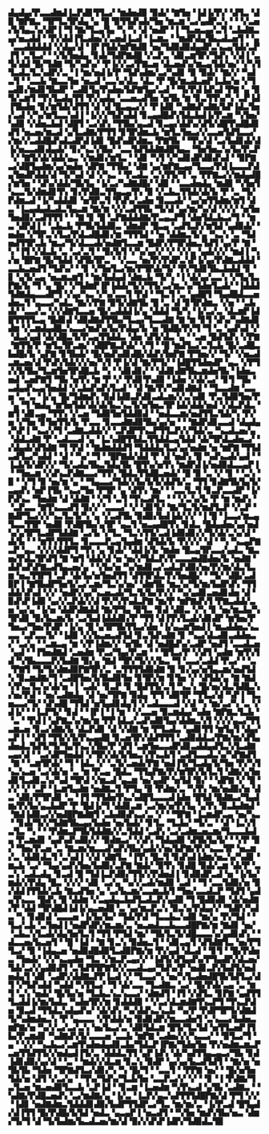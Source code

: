 ▟▄▟▄▞▛▃▃▟▆▟▐▃▛▟▊▜▜▃▞▝▆▟▅▟▉▝▉▟▞▝▇▜▅▝▐▟▐▞▛▞▝▟▜▃▝▟█▝▇▛▇▃▝▜▛▜▃▜▛▟▄▝▄▝█▝▉▜▜▟▚▟▞▜▅▝▆▃▆▝▃▞▄▟▛▃▚▝▝▝▞▃▅▞▙▜▄▃▚▞▟▛▐▝▜▝▇▞▜▃▄▜▄▝▚▝▚▝▟▝▅▟▛▝▐▝▜▃▅▃▄▞▃▜▝▃▙▟▇▃▄▞▅▃▟▟▝▝▛▞▟▟▐▜▃▟▅▞▞▃▅▟▐▃▟▝▐▃▆▃▝▝▆▟▛▟▄▜▙▃▟▃▅▜▝▝▄▝▃▃▟▟▟▟▟▝▞▟▄▞▟▝▐▛▐▜▟▞▆▛▇▟▉▝▅▞▜▟▉▟▉▟▄▟▛▃▚▃▄▜▟▞▃▛▐▜▝▃▜▃▞▝▝▞▙▜▅▟▄▝▊▟▞▜▟▛▇▟█▝▞▃▛▃▝▟▊▃▆▜▛▞▜▟▚▝▞▟▐▝▃▜▞▟▟▝█▞▜▟▇▝▜▞▚▟▚▞▝▛▐▞▞▃▞▛▇▃▅▝▟▃▅▟▚▞▆▃▄▜▟▞▅▞▝▞▚▜▜▃▟▃▜▃▚▟▛▞▃▝▐▝▆▞▅▟▐▞▛▝▜▟▚▟▆▞▃▞▚▟▊▝▉▝▉▟▞▝▇▞▞▝▚▟▃▜▝▝▃▃▙▝▇▃▃▜▅▝▅▃▟▝▃▃▚▞▟▃▝▟▃▝▛▝█▞▆▃▟▃▅▛▐▃▙▞▅▝▞▜▃▟▊▞▆▟▊▜▙▟▛▝▃▟▊▜▄▜▚▟▅▞▙▛▇▜▄▞▃▟▝▝▜▞▛▟▐▟▚▟▝▛▇▝▄▝▉▜▞▃▆▜▝▜▚▜▃▟▄▜▜▝▛▞▄▟▄▝▃▃▅▃▟▜▅▝▅▜▙▝▆▝▊▃▜▜▚▞▚▝▃▛▐▟▐▜▙▟▅▝▊▞▆▜▟▞▟▜▜▝▟▝▟▝█▃▄▃▞▞▝▛▐▟▉▝▚▟▇▟▚▟▇▞▙▛▐▟▃▜▅▞▃▟▝▞▚▞▆▜▃▃▚▟▐▝▐▞▞▞▜▟▚▟▟▝▊▃▄▟█▟▚▜▟▃▙▟▐▞▛▃▆▝▚▜▅▞▚▟▉▝▞▟▅▃▙▟▝▟█▜▝▃▞▟▚▝▜▜▙▞▄▃▟▝▊▃▄▞▟▟▚▞▟▜▞▟█▜▚▟█▟▊▟▜▝▅▃▅▞▆▃▟▝▄▜▃▟▇▞▛▜▜▝▊▜▛▟▆▃▙▝▆▜▃▜▅▃▞▞▃▃▅▜▟▜▃▃▞▞▆▞▞▃▟▟█▟▚▟▃▟▛▟▐▟▊▝█▟▚▟▛▟▆▃▝▛▇▜▙▝▝▜▚▞▟▝▃▞▙▟▊▟▞▟▐▞▅▃▃▟▊▟▄▟▞▝▊▞▚▃▚▜▙▞▝▃▃▜▟▜▟▟▇▟█▜▄▃▝▜▅▜▅▃▚▞▙▞▛▃▛▝▞▝▇▜▞▟▞▟▟▞▄▃▝▞▆▟▊▞▆▜▃▝▝▟▊▝▚▜▝▞▚▟▊▟▛▟▉▟▚▟▝▝▉▛▇▃▞▟█▜▄▟▆▞▄▞▅▟▅▝▟▛▇▝▜▜▙▞▝▟▇▝▄▞▆▛▇▃▄▞▜▃▃▞▛▟▐▃▃▃▛▟▄▜▅▟▛▟▟▞▟▝▜▞▚▟▝▟▝▞▚▃▝▝▛▃▟▃▝▃▚▜▜▞▜▝▃▝▛▛▇▃▞▞▆▟▄▟█▞▆▜▅▝▝▟▚▞▟▟▞▜▙▜▄▝▐▞▃▞▚▟▇▟█▞▝▟▉▝▝▃▃▟▅▟▄▝▆▟▉▝▚▜▅▜▚▃▃▜▞▟▆▟▊▜▚▝▊▞▛▟▉▃▜▜▄▃▄▜▚▝▉▝▞▃▙▃▜▜▟▞▟▞▙▝▛▝▃▝▜▞▛▟▆▃▟▝▐▞▚▟▟▟▊▝▅▜▛▃▜▝▛▟▚▞▃▟▅▝▉▃▃▟▞▝▄▞▅▜▜▟▆▞▆▜▝▟▃▝▐▃▄▟▄▟▃▟▃▜▄▃▆▝▇▞▆▝▞▞▃▟▜▜▙▝▜▞▟▝▄▞▆▞▚▞▟▝▞▞▞▝▅▜▅▜▅▟▉▞▃▟▜▜▜▝▝▝▇▝▊▝█▝▃▛▇▟▟▟▇▞▛▃▄▃▛▜▝▟▅▜▟▃▙▃▞▜▝▝▆▃▝▟▛▟▐▝▝▃▙▃▙▝▛▜▙▜▟▟▉▃▝▟▆▟▛▝█▃▄▝▃▟▜▃▛▞▆▜▟▝▄▟▉▟▞▝▅▟▅▝▞▜▛▃▚▜▃▞▛▟▃▟█▟▊▞▆▝▜▜▜▟▝▝▅▝▟▟▆▃▜▞▄▝▚▃▚▝▃▝▜▟▅▟▜▜▛▃▙▝▆▃▞▜▞▟▃▃▟▞▅▟▇▜▃▃▆▝█▟▛▞▛▜▛▟▅▃▜▟▜▝▄▞▛▝▇▝▚▝▐▜▝▞▟▃▙▝▃▝▃▞▃▜▝▝▉▞▙▜▝▞▚▞▄▞▞▝▞▝▞▞▄▝▄▟▞▞▞▝▆▟▐▝▚▞▅▝█▛▇▝█▞▜▟▟▝▟▜▙▜▛▃▝▝▞▃▃▝▅▞▛▞▛▟▛▃▚▛▐▞▄▞▛▟▇▃▟▟▟▝▃▃▙▃▅▟▜▝▜▟▚▞▝▝▊▝▞▜▅▜▃▞▆▞▛▜▛▟▞▜▞▝▛▞▜▟▊▜▙▃▙▟▟▝▊▝▊▝▄▜▞▃▄▝▅▃▆▃▆▜▝▝▆▞▙▟▄▟▝▟▆▃▙▝▜▞▚▝▐▝▟▞▄▞▃▃▚▝▞▜▄▜▃▛▇▞▙▝▜▝▄▝█▞▝▞▜▟▆▛▐▛▐▟▟▞▜▞▞▜▜▞▃▞▆▃▚▞▜▟▅▜▃▟▞▝▐▟▟▟▜▟▇▟▄▃▃▟▛▜▝▞▄▞▚▃▝▞▚▞▃▃▜▝▛▟▝▝▜▃▜▝▃▝▄▟█▜▝▜▄▟█▟▃▃▅▟▅▃▜▝▄▃▃▞▚▟▃▝▇▞▞▛▇▝▉▜▞▟▇▜▙▝█▝▃▝▟▝▊▜▛▟▆▃▝▞▅▝▝▃▙▟▞▝▃▃▞▃▝▞▞▟▇▜▃▃▅▝█▞▃▟▟▟▐▞▄▝▟▟▟▝▜▞▚▝▐▞▃▞▃▝▟▃▆▛▐▟█▜▜▜▜▃▄▝█▟▊▟▝▟▉▟▇▟▜▜▙▞▜▃▄▞▜▃▃▟▇▝▇▝▆▝▊▜▝▟▚▞▚▟▇▟▊▟▆▝▞▃▆▟▄▟█▃▚▃▃▞▆▟▚▞▙▞▛▟▄▞▙▝▅▝█▟█▞▛▞▜▝▜▝▃▝▄▟▚▟▝▞▝▟▃▞▄▟▝▟▞▟█▃▜▞▛▃▄▜▜▟▟▃▝▟▅▝▟▜▞▟▃▝▄▝▝▃▅▝█▟▜▟▚▝▞▛▇▝▇▜▜▞▛▝▆▜▃▜▛▃▆▞▝▟█▛▇▃▛▟▞▝▞▜▝▝█▝▆▟▜▃▞▃▜▃▙▝█▞▃▟█▃▙▟█▞▙▝▄▛▇▝▊▜▙▟▞▝█▞▅▟▚▟▊▟█▞▟▟▚▜▅▛▇▝▛▜▅▞▞▝▜▞▝▞▅▃▟▃▆▃▅▞▟▝▛▟▚▜▟▞▞▞▅▞▚▜▝▛▐▞▟▝▇▞▛▜▞▝▐▟█▜▜▟▅▟▛▝▄▃▝▞▛▜▞▞▙▜▙▞▜▃▆▜▅▜▛▟█▃▙▝▚▝▝▟▊▟▊▞▝▝▟▟▊▟▇▜▙▃▆▟▅▜▙▝▐▟▅▃▅▟▝▃▅▛▇▜▝▜▙▝▅▜▚▝▆▝▛▝▞▝▛▟▊▜▚▟▉▝▐▟▅▝▞▟▞▃▞▝▊▜▝▜▙▝▃▟▄▟▚▃▄▜▅▟▟▝▞▃▙▟▚▟▚▜▃▟▝▝▟▝▇▞▛▞▚▟▊▟▇▟▝▝▜▃▃▟▆▝▃▃▅▝▃▝▃▝▐▞▄▝█▞▜▟▆▟▚▝▉▟▐▟▉▃▛▟▊▃▟▃▆▞▞▃▚▟▊▝▛▃▜▟▉▜▅▞▛▝▄▝▜▝▆▟▄▝▆▜▅▜▟▞▟▞▟▞▙▃▚▃▜▞▅▜▅▃▜▛▐▟▞▟▟▞▅▟▝▞▟▃▛▟▃▝▆▜▝▟▊▃▄▝▜▜▚▝▞▃▅▝▜▟▉▜▅▜▟▟▉▟▝▝▅▟▃▃▆▞▅▟▜▜▃▜▟▞▚▝▛▞▅▝▞▜▅▝▊▜▅▜▜▞▙▝▛▃▃▝▊▃▃▟▇▟▉▜▙▞▄▞▅▝▝▝▇▟▛▟▊▃▃▟▝▟▄▟▄▞▚▛▐▝▚▃▞▞▜▝▃▟▇▃▟▟▞▞▝▃▛▟▛▜▚▃▛▜▜▃▛▞▞▜▟▞▃▝▚▃▟▃▅▞▄▝▟▟▃▟▇▝▛▝▃▟▃▃▟▝▄▝▐▃▚▟█▜▜▟▃▜▜▟▟▃▄▜▟▟▝▟▞▜▛▟▃▟▅▃▞▝▞▟▄▟▞▟▜▟▇▝▜▝▛▟▝▝▇▟▆▟▟▟▜▝▜▟▟▟▄▜▃▞▄▞▅▟▆▝▅▝▆▛▇▝▜▜▟▃▟▜▃▞▚▟▟▝▝▟▝▝▚▞▝▜▝▝█▛▇▟▞▟▟▝▛▝▟▝▅▟▚▝█▝▚▟▚▃▟▞▄▟▝▝▐▃▙▜▞▟▛▞▞▝▜▞▃▟▄▜▙▃▜▟▄▜▙▝█▜▚▞▅▜▚▝▆▟▛▟▐▞▅▟▉▟▃▃▄▛▐▝▝▜▅▃▆▝▞▟▚▃▛▟▇▃▃▞▜▜▚▝█▟▃▜▜▟█▃▅▟▞▝█▝▉▝▃▝▞▝▊▝▝▃▚▝▉▝▝▞▜▝▉▝▅▞▆▝▄▝▝▜▄▃▃▞▜▟▞▞▙▞▙▜▞▟▟▜▞▃▝▜▜▝▊▟▇▜▙▜▄▜▞▃▄▟▚▝▅▛▐▜▙▝▚▃▞▜▅▝▛▜▛▝▄▝▟▜▚▝▆▞▝▝▃▃▜▃▜▝▊▃▛▃▃▟▛▝▐▞▛▟▚▃▝▜▅▟▆▝▟▝▟▟▇▝▝▞▜▝▃▜▝▜▚▃▟▜▃▝▝▝▞▃▚▞▙▝▛▝▆▝▆▟▚▝▝▃▛▃▃▝▇▜▚▃▃▟▜▝▉▞▞▝▃▃▃▞▝▞▝▟▊▜▞▝▇▞▜▃▜▞▆▟▜▃▛▝▞▃▛▝▇▟▛▜▃▞▞▞▚▃▜▃▜▞▚▝▄▝▞▃▟▜▙▝▉▟▉▞▙▟▐▟▞▞▞▝▐▝█▝▐▃▃▞▆▃▄▜▃▃▜▜▛▝▅▟▉▝▛▟█▜▙▞▄▜▛▝▄▃▜▝▅▃▄▟█▜▚▝▊▟▃▝█▟▄▟▅▞▄▞▅▟▚▞▄▜▛▜▃▟▛▜▟▟▇▝▃▞▙▝▞▜▃▝▜▃▚▜▜▞▃▟▐▟▉▟▊▞▞▜▞▟▞▃▚▞▟▝▟▞▙▝▝▝▆▜▚▜▜▜▃▝▊▃▃▃▛▃▄▜▄▟▆▝▟▜▟▞▙▝▛▞▞▞▝▟▝▝▚▝▚▃▄▛▇▃▛▝▄▃▝▞▞▞▟▟▛▜▝▜▚▝▄▝▊▟▞▝▟▟▐▞▙▝▆▟▅▝█▃▄▜▛▃▃▞▄▟▃▝▇▃▅▞▛▟▃▜▛▟▜▝▇▝▆▜▝▟▟▞▟▝▅▝▅▞▞▜▟▃▛▞▛▃▃▃▅▟█▟▅▞▙▝▅▟▇▝▟▟▚▟▚▛▇▃▟▜▄▃▅▞▄▝▝▞▙▞▅▝▚▞▆▟▊▃▞▃▟▃▛▟▉▞▅▞▛▞▆▞▟▃▜▃▆▝▅▃▜▜▛▜▝▃▛▝▟▞▙▞▅▜▅▟▜▜▝▟▜▜▛▟▃▜▚▜▅▟█▞▝▝▜▞▝▟█▞▃▟▉▛▐▝▇▜▙▟▛▜▅▜▞▃▞▃▆▞▜▃▚▞▅▞▝▟▆▜▙▝▆▃▚▞▜▞▆▞▙▟▛▟▚▝▜▜▟▟▞▟▚▟▝▞▞▝▅▟▛▞▄▞▚▃▅▃▟▞▜▃▜▞▙▞▛▞▞▝▚▞▄▟▊▃▅▟▊▟▅▝▟▝▉▟▚▛▐▟▉▝▄▞▞▃▛▟▞▞▟▝▛▞▚▜▚▟▃▛▇▝▆▞▛▝▆▛▇▟▚▜▝▛▇▃▟▟▞▃▅▝▄▞▄▝▐▞▅▝▟▟▛▟▇▟▟▝▇▞▛▜▄▝▉▜▃▝▊▟▝▟▉▃▝▞▚▝▊▝▅▞▆▃▙▞▚▜▛▟▊▝▉▞▙▃▆▞▙▝▃▞▙▟▐▟▟▟▊▞▛▝▜▜▝▟▐▜▚▜▃▟▞▟▊▟▛▝▆▜▅▞▛▜▅▃▞▜▅▞▛▟▛▝▐▞▄▝█▝▄▜▛▜▙▜▜▃▞▟▅▝▐▞▄▃▆▜▅▟▐▝▆▃▟▟▅▃▚▃▃▃▝▃▛▃▃▜▞▝▐▟▉▝▞▞▙▃▅▃▟▜▟▝▊▃▜▟▚▟▇▝▊▝▚▃▞▟▃▟▊▃▟▟▅▃▞▝▃▞▄▝▝▃▆▃▄▝▆▝▞▛▐▟▆▞▞▝▅▜▙▝▟▝▅▟█▟▚▞▃▟▛▝▅▟▜▝▃▃▟▃▅▝▄▟▝▝▐▜▅▟▇▟▝▃▅▟▆▝▛▃▞▜▄▞▛▃▆▝▝▝█▜▃▞▛▝▞▟▜▝▄▟▆▝▆▜▚▜▟▝▚▜▙▃▃▃▛▞▙▟▇▝▉▞▄▝▇▟▝▜▛▞▜▞▞▞▙▃▝▜▝▃▃▞▃▟▟▝▛▃▞▝▝▃▝▛▇▜▝▜▞▜▞▟▆▟▉▛▇▜▛▞▃▝▃▜▜▜▜▟▉▟▇▝▉▝▊▞▄▞▅▜▄▃▆▞▅▟▜▟▚▝▉▃▆▟▇▞▜▝▃▟█▜▅▞▙▜▙▟▉▜▅▝▊▜▛▞▆▝▊▜▅▝▞▝▟▜▟▞▄▝▇▝▇▟▚▜▚▃▜▃▚▞▟▞▅▝▐▝▃▟▞▝▊▃▛▝▊▝█▟▜▜▞▃▜▝▚▃▚▝█▞▅▞▟▃▜▟█▃▚▞▅▞▛▟▝▝▅▞▃▟▇▟▄▝▟▝▅▞▜▛▇▝▉▟▄▝▛▜▝▟▉▜▛▝▜▜▃▞▟▝▚▛▐▝▜▃▅▃▃▞▜▞▝▟▚▟█▝▜▜▟▝▅▜▄▟▊▟▄▜▝▞▃▟▃▃▃▟▝▞▟▝▚▝▆▞▃▞▚▝▃▝▞▟▐▞▝▝▐▃▛▜▞▝▊▟▝▝▐▛▐▝▐▝▆▝▝▞▃▃▅▝▉▃▆▟▄▞▚▟▅▝▇▛▇▃▜▃▙▝▝▃▝▝▛▟▐▝▄▛▇▃▚▞▆▞▆▝▛▛▐▟▃▞▃▟▚▟▉▜▄▞▟▟▆▃▚▜▝▞▞▞▄▃▞▜▜▃▆▃▅▝▊▃▞▟▇▞▙▝▟▃▛▟▊▝▟▝▞▟▇▝▆▝▛▜▃▟▃▝▄▟▊▜▜▝▆▜▄▜▝▟▄▞▃▛▐▝▝▟▜▝▜▜▞▞▙▜▚▃▄▟█▝▊▃▅▜▛▞▟▟▜▜▜▝▃▟▉▟▟▃▞▛▇▞▆▞▟▜▄▟▅▟▃▜▟▜▞▜▞▜▄▜▚▃▚▜▙▞▛▝▟▜▝▃▆▜▅▃▃▟▛▟▊▃▟▟▄▟▜▃▚▜▃▟▇▃▄▞▟▝▝▃▞▟▛▜▅▟▟▝▞▜▛▞▟▞▙▜▅▃▚▜▚▃▙▜▝▃▟▜▃▃▟▃▚▞▚▛▇▟▜▝▇▝▝▃▆▜▛▟▞▝▜▝▐▟▃▝▞▝▃▜▞▃▅▟▞▛▇▝▅▟▐▜▞▜▃▟▄▜▞▜▅▝▛▞▚▜▚▃▚▃▅▝▃▞▟▞▅▝▃▝▆▝▛▃▄▝█▟▃▝▜▜▄▛▇▞▛▞▆▜▛▞▙▜▃▜▝▟▇▞▄▜▅▟▊▜▃▟▊▃▚▞▚▟▝▜▛▟▝▞▆▃▟▝▄▃▆▝▅▞▄▟▛▝▅▜▟▝▉▞▝▝▟▛▇▝▞▝█▝▞▞▝▞▝▃▛▝▐▃▆▜▄▟▆▝▅▟▇▃▜▝▛▜▄▝▉▝▛▟▆▞▃▝▚▜▚▝▆▞▅▟▉▞▅▝▟▃▝▟▉▞▛▜▛▟▊▝▃▝▐▜▝▜▜▟▅▜▚▃▚▟█▜▃▃▃▟▐▟▅▝█▜▟▝█▟▇▃▞▜▄▟▆▞▛▞▙▞▄▃▙▟▛▝▛▝█▟▐▞▜▝▟▟▊▃▆▝▃▞▆▞▅▜▚▜▄▝▄▜▚▝▉▃▙▟▆▟▝▝▇▟▐▟▉▃▞▞▅▟█▛▇▟▇▜▝▃▙▟▉▟▚▃▞▃▝▞▝▝▜▛▇▝▐▃▆▟▛▃▄▝▅▞▚▃▝▝▊▟▞▜▞▞▜▟▇▜▙▃▄▞▙▟▅▝▅▞▙▟▞▝▊▜▃▝▜▃▙▞▝▜▞▃▝▝▟▝▐▃▚▜▃▜▃▝▚▝▝▝▛▟▆▃▛▜▙▜▟▟▇▞▞▃▜▟▟▝▃▟▚▝▃▞▃▟▆▃▅▃▆▞▜▃▃▃▙▟▄▝▛▃▆▟▊▝▄▟▚▟▚▟▉▞▞▝▉▟▆▃▞▝▞▟▚▝▜▟▄▟▉▝▟▜▙▜▄▜▞▝▝▞▛▝▉▞▝▜▅▞▛▃▅▝▃▝▇▃▆▞▆▃▃▟▚▟▚▜▙▞▄▟▞▞▅▞▙▛▇▞▛▞▚▃▃▜▛▝▅▃▆▞▃▝▟▟▊▟▃▜▝▃▚▟▐▝▞▟▝▟▇▜▃▝▐▜▚▝█▃▜▝▊▟▚▟▐▟▆▞▅▃▚▞▚▟▊▝▆▃▙▝▃▞▝▜▄▞▄▟▚▜▅▞▙▟▉▞▃▛▇▝▇▟▞▝▉▜▚▝▊▟█▝▉▟▞▃▆▝▟▞▛▝▃▃▚▝▃▟▃▟▄▝▊▃▟▝█▝▜▟▐▃▛▟▉▞▜▜▞▞▛▟▅▟▐▝▊▟▉▟▛▃▟▝▅▝▐▞▙▞▆▟▞▞▛▟▄▝█▃▝▞▞▞▝▟▊▝▃▞▄▝▚▞▞▃▟▞▆▟▉▝▃▟▝▝▜▝▃▃▜▟▉▞▅▝▉▞▟▟▐▜▜▟▞▃▙▝▇▃▟▜▅▝▄▝▃▞▙▃▆▞▃▃▆▃▙▜▝▜▅▞▃▃▟▃▛▝▜▟▜▝▄▟▄▜▚▃▃▝█▟▚▝█▝▟▟▆▝▞▃▄▟▄▃▙▟▜▃▟▃▛▞▄▟▉▝▜▝█▟▉▟▊▝▟▞▅▟▇▞▛▝▟▟▝▜▛▟█▟▐▟▐▞▄▃▅▟█▝▃▝▄▞▆▃▛▃▚▝▉▃▚▞▛▟▄▞▞▝▜▟▛▞▚▟▃▝▚▝▊▟▊▟▝▃▃▃▅▝▐▞▙▞▙▞▝▜▟▞▛▟▝▜▃▃▙▃▚▟▉▝▆▞▄▝▛▞▜▟▝▝▜▃▞▃▙▝▃▜▅▟▐▝▅▟▛▟▛▞▆▃▆▞▃▝▅▃▅▟▃▃▙▃▃▟█▛▇▞▆▝▇▟▊▝▅▞▝▃▙▃▚▜▃▟▞▟▄▜▅▜▃▜▝▜▜▝▛▜▟▝▆▞▝▜▙▜▃▜▞▟█▃▃▃▚▞▄▟▊▟▚▝▝▟▃▃▅▞▙▃▅▜▝▝█▝▐▟▝▝▇▝▊▃▚▝▉▟▅▃▜▝▝▟▊▃▄▜▝▟▜▟▇▜▃▝▅▞▛▜▜▃▞▝▉▝▐▟▄▃▅▝▅▟▉▟█▟▉▜▃▟▉▛▇▞▆▝▛▞▄▟▝▟▃▟▝▝▊▜▝▝█▞▛▟▅▃▝▜▅▟▞▝▞▞▚▃▄▟▅▝▜▃▝▞▆▃▛▃▄▞▞▝▐▟▜▞▟▜▄▟▚▞▛▜▄▟▛▞▟▃▅▞▜▟▞▃▞▞▄▟▉▟▜▝▃▜▟▜▜▛▇▜▞▞▃▃▟▃▄▞▜▟▚▞▛▝▅▟▊▃▛▞▙▟▜▞▅▟▅▟▄▜▝▟▊▝▃▟▛▞▟▟▇▃▛▛▐▃▟▝▞▝▜▃▃▞▚▝▅▞▚▜▃▟▅▟█▜▙▜▟▜▃▞▟▜▝▞▜▟▚▟▟▝▚▟▟▝▚▜▜▃▞▝▜▝▟▞▃▃▝▜▃▟▇▃▝▃▞▝█▞▛▟▞▃▄▝▃▝▆▜▝▃▚▝▅▟▞▝█▞▙▞▅▝▜▃▙▃▚▃▚▃▃▞▝▟▆▟▜▝▐▜▝▞▟▜▃▝▊▛▇▝▄▟▜▜▜▃▟▟▐▞▆▞▙▟▃▝▚▟▅▜▛▞▆▝▊▟▟▟▉▝▝▞▃▞▟▃▆▟▇▜▚▃▛▜▝▜▚▃▛▟▅▝▉▃▟▝▜▜▟▃▚▟▄▟▚▞▝▟▞▟▚▝▚▞▟▟▚▃▚▃▙▝▚▞▛▝▛▟▛▜▛▜▞▟▇▟▜▞▚▟▆▟▅▃▚▝▛▝▄▃▃▃▝▞▛▟▟▞▅▝▉▟▊▟▛▞▆▃▃▟▅▜▝▃▚▃▃▞▙▟▅▃▆▛▇▞▅▝▚▞▞▃▞▃▞▃▚▝▅▞▙▃▞▃▝▟▉▜▟▃▆▝█▜▞▜▃▜▟▝▅▜▜▃▅▛▐▜▙▞▛▃▆▟▊▝▚▟▇▟▚▜▞▃▃▃▅▝▃▃▙▝▆▛▇▝▃▟▅▞▞▞▚▃▃▞▝▝▉▜▃▞▜▝▄▝▝▞▞▝▚▃▙▃▞▃▆▜▚▟▅▟▄▟▊▃▙▞▜▟▃▛▐▛▇▞▜▟▅▜▅▝▛▞▅▟▆▃▆▃▛▃▅▜▜▟▜▜▞▞▅▟▄▟▐▜▞▃▝▟▟▟▃▜▜▝▄▛▐▟▚▝▟▞▚▟▜▜▄▃▄▃▞▜▙▝▊▟▐▟▊▟▉▞▄▞▟▝▝▃▝▝▆▟▞▞▟▃▆▝▊▃▚▝▉▟▛▝▄▞▄▞▙▃▟▜▟▜▝▝▇▞▅▝▅▜▙▜▙▝▜▟▅▝▜▛▇▟▜▃▞▟▊▞▚▝▚▝█▞▜▝▝▃▃▜▝▝▛▛▇▝▅▞▝▝█▞▅▜▅▜▟▞▅▝▟▜▝▞▃▞▄▝▝▜▚▞▜▟▚▞▜▃▙▜▅▝▃▃▛▃▞▞▝▞▝▝▊▝▐▝▛▟▇▞▜▃▜▃▅▝▆▃▅▟▉▜▃▃▙▝▃▛▐▟▝▝▊▃▆▝▐▃▅▟▆▝▚▜▚▃▟▝▄▜▙▝▃▟▇▃▝▝▚▟▇▞▛▟█▃▅▟▚▝▃▞▆▟▇▞▄▝▐▞▃▝▐▃▛▞▄▃▚▟▜▜▜▟█▛▇▞▟▝▛▜▝▞▞▝▐▟▊▝▅▟▇▟▆▃▜▟▟▟▊▟▉▞▙▟▛▜▜▟▛▃▞▜▃▝▆▞▆▞▃▝▐▞▛▃▟▝█▜▄▟▞▟▐▜▜▝█▞▛▟█▞▙▜▟▝▅▟▃▝▄▃▄▛▐▝▅▃▟▜▝▝▚▜▅▝▆▟▚▜▙▞▅▃▝▟▆▞▜▞▜▝▟▝▜▞▙▟▆▞▙▃▟▃▅▞▆▞▟▝▉▞▞▟▚▛▐▟▛▞▜▟▉▟▃▜▉
